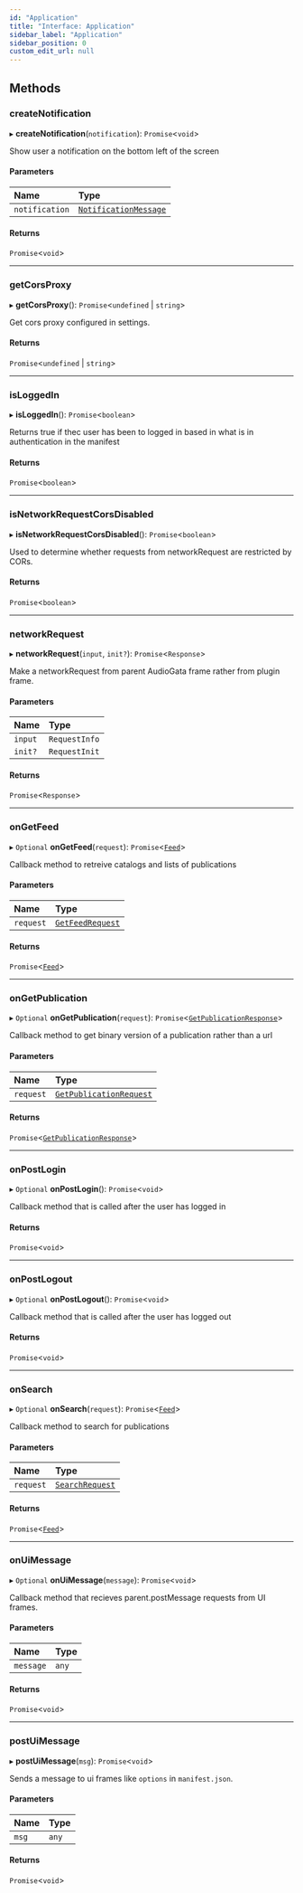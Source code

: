 ```yaml
---
id: "Application"
title: "Interface: Application"
sidebar_label: "Application"
sidebar_position: 0
custom_edit_url: null
---
```


## Methods

### createNotification

▸ **createNotification**(`notification`): `Promise`<`void`\>

Show user a notification on the bottom left of the screen

#### Parameters

| Name | Type |
| :------ | :------ |
| `notification` | [`NotificationMessage`](NotificationMessage.md) |

#### Returns

`Promise`<`void`\>

___

### getCorsProxy

▸ **getCorsProxy**(): `Promise`<`undefined` \| `string`\>

Get cors proxy configured in settings.

#### Returns

`Promise`<`undefined` \| `string`\>

___

### isLoggedIn

▸ **isLoggedIn**(): `Promise`<`boolean`\>

Returns true if thec user has been to logged in based in what is in
authentication in the manifest

#### Returns

`Promise`<`boolean`\>

___

### isNetworkRequestCorsDisabled

▸ **isNetworkRequestCorsDisabled**(): `Promise`<`boolean`\>

Used to determine whether requests from networkRequest are restricted by CORs.

#### Returns

`Promise`<`boolean`\>

___

### networkRequest

▸ **networkRequest**(`input`, `init?`): `Promise`<`Response`\>

Make a networkRequest from parent AudioGata frame rather from plugin frame.

#### Parameters

| Name | Type |
| :------ | :------ |
| `input` | `RequestInfo` |
| `init?` | `RequestInit` |

#### Returns

`Promise`<`Response`\>

___

### onGetFeed

▸ `Optional` **onGetFeed**(`request`): `Promise`<[`Feed`](../#feed)\>

Callback method to retreive catalogs and lists of publications

#### Parameters

| Name | Type |
| :------ | :------ |
| `request` | [`GetFeedRequest`](GetFeedRequest.md) |

#### Returns

`Promise`<[`Feed`](../#feed)\>

___

### onGetPublication

▸ `Optional` **onGetPublication**(`request`): `Promise`<[`GetPublicationResponse`](GetPublicationResponse.md)\>

Callback method to get binary version of a publication rather than a url

#### Parameters

| Name | Type |
| :------ | :------ |
| `request` | [`GetPublicationRequest`](GetPublicationRequest.md) |

#### Returns

`Promise`<[`GetPublicationResponse`](GetPublicationResponse.md)\>

___

### onPostLogin

▸ `Optional` **onPostLogin**(): `Promise`<`void`\>

Callback method that is called after the user has logged in

#### Returns

`Promise`<`void`\>

___

### onPostLogout

▸ `Optional` **onPostLogout**(): `Promise`<`void`\>

Callback method that is called after the user has logged out

#### Returns

`Promise`<`void`\>

___

### onSearch

▸ `Optional` **onSearch**(`request`): `Promise`<[`Feed`](../#feed)\>

Callback method to search for publications

#### Parameters

| Name | Type |
| :------ | :------ |
| `request` | [`SearchRequest`](SearchRequest.md) |

#### Returns

`Promise`<[`Feed`](../#feed)\>

___

### onUiMessage

▸ `Optional` **onUiMessage**(`message`): `Promise`<`void`\>

Callback method that recieves parent.postMessage requests from UI frames.

#### Parameters

| Name | Type |
| :------ | :------ |
| `message` | `any` |

#### Returns

`Promise`<`void`\>

___

### postUiMessage

▸ **postUiMessage**(`msg`): `Promise`<`void`\>

Sends a message to ui frames like `options` in `manifest.json`.

#### Parameters

| Name | Type |
| :------ | :------ |
| `msg` | `any` |

#### Returns

`Promise`<`void`\>
